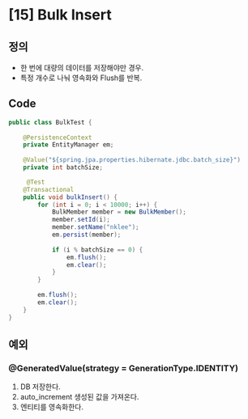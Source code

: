 # [15] Bulk Insert

## 정의
* 한 번에 대량의 데이터를 저장해야만 경우.
* 특정 개수로 나눠 영속화와 Flush를 반복.


## Code
```java
public class BulkTest {
 
    @PersistenceContext
    private EntityManager em;
 
    @Value("${spring.jpa.properties.hibernate.jdbc.batch_size}")
    private int batchSize;

     @Test
    @Transactional
    public void bulkInsert() {
        for (int i = 0; i < 10000; i++) {
            BulkMember member = new BulkMember();
            member.setId(i);
            member.setName("nklee");
            em.persist(member);
 
            if (i % batchSize == 0) {
                em.flush();
                em.clear();
            }
        }
 
        em.flush();
        em.clear();
    }
}
```


## 예외
### @GeneratedValue(strategy = GenerationType.IDENTITY)
1. DB 저장한다.
2. auto_increment 생성된 값을 가져온다.
3. 엔티티를 영속화한다.
